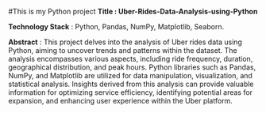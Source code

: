 #This is my Python project
**Title : Uber-Rides-Data-Analysis-using-Python**

**Technology Stack** : Python, Pandas, NumPy, Matplotlib, Seaborn.
                                                                                                                                                                      
                                                                                                                                                                       
**Abstract** : This project delves into the analysis of Uber rides data using Python, aiming to uncover trends and patterns within the dataset. The analysis encompasses various aspects, including ride frequency, duration, geographical distribution, and peak hours. Python libraries such as Pandas, NumPy, and Matplotlib are utilized for data manipulation, visualization, and statistical analysis. Insights derived from this analysis can provide valuable information for optimizing service efficiency, identifying potential areas for expansion, and enhancing user experience within the Uber platform.                                                                                                                                                       
